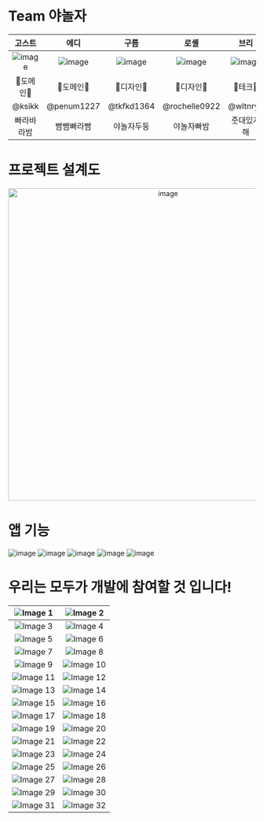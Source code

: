 # Team 야놀자  

| 고스트 |  에디  |  구름  |  로셸  |  브리  |  보노  |
| :-------------------: | :-------------------: | :-------------------: | :-------------------: | :-------------------: | :-------------------: |
| ![image](https://github.com/DeveloperAcademy-POSTECH/2024-MC2-A11-YANOLJA/assets/81788774/33447511-a79e-43fe-b20b-1133f0f000e6) | ![image](https://github.com/DeveloperAcademy-POSTECH/2024-MC2-A11-YANOLJA/assets/81788774/d972c04c-b023-4384-8739-8445b3cc04aa?s=150) | ![image](https://github.com/DeveloperAcademy-POSTECH/2024-MC2-A11-YANOLJA/assets/81788774/953e1404-20c2-4a58-ba1b-83d09d396664?s=150) | ![image](https://github.com/DeveloperAcademy-POSTECH/2024-MC2-A11-YANOLJA/assets/81788774/2d506087-f2c3-4c71-b0b6-62ed3ada9e4b?s=150) | ![image](https://github.com/DeveloperAcademy-POSTECH/2024-MC2-A11-YANOLJA/assets/81788774/82e636ea-9331-4413-ba61-26aa295d2a08?s=150) | ![image](https://github.com/DeveloperAcademy-POSTECH/2024-MC2-A11-YANOLJA/assets/81788774/05a58c39-657e-424e-b758-4bafe75a587d)|
| 📝도메인📝 | 📝도메인📝 | 🎨디자인🎨 | 🎨디자인🎨 |  🍎테크🍎  | 🍎테크🍎 |
| @ksikk | @penum1227 | @tkfkd1364 | @rochelle0922 |  @wltnryu  | @shippingpark |
| 빠라바라밤 | 빰빰빠라빰 | 야놀자두둥 | 야놀자빠밤 | 줏대있게해 | 개발재밌죠? |

# 프로젝트 설계도 
<p align="center">
  <img src="https://github.com/user-attachments/assets/43b6e9e6-8f11-4d01-b32c-eefa09056513" alt="image" width="635" />
</p>



# 앱 기능
![image](https://github.com/DeveloperAcademy-POSTECH/2024-MC2-A11-YANOLJA/assets/81788774/abbb2ba1-080f-4051-97c5-c77bf32b4a64)
![image](https://github.com/DeveloperAcademy-POSTECH/2024-MC2-A11-YANOLJA/assets/81788774/01c69486-e5f9-41fd-ae33-2db0974c9343)
![image](https://github.com/DeveloperAcademy-POSTECH/2024-MC2-A11-YANOLJA/assets/81788774/2764a21b-1df2-4896-a041-d84f446ad16f)
![image](https://github.com/DeveloperAcademy-POSTECH/2024-MC2-A11-YANOLJA/assets/81788774/800a6a9a-da69-4fd7-aa67-4a725f693105)
![image](https://github.com/DeveloperAcademy-POSTECH/2024-MC2-A11-YANOLJA/assets/81788774/52d8eeec-8302-4d75-bbc5-f4881419d5b7)






# 우리는 모두가 개발에 참여할 것 입니다! 
| ![Image 1](https://github.com/DeveloperAcademy-POSTECH/2024-MC2-A11-YANOLJA/assets/81788774/46643180-a4af-45bb-bde6-11620c0b922e) | ![Image 2](https://github.com/DeveloperAcademy-POSTECH/2024-MC2-A11-YANOLJA/assets/81788774/dbf9382d-7ec2-4f7f-bf07-2b68d7f20b53) |
| :-----------------------------------------------: | :-----------------------------------------------: |
| ![Image 3](https://github.com/DeveloperAcademy-POSTECH/2024-MC2-A11-YANOLJA/assets/81788774/4fdf8c02-0ebb-4300-b966-1df5fd4ab304) | ![Image 4](https://github.com/DeveloperAcademy-POSTECH/2024-MC2-A11-YANOLJA/assets/81788774/2c4541e7-6096-426f-9b76-0eb6de300e8d) |
| ![Image 5](https://github.com/DeveloperAcademy-POSTECH/2024-MC2-A11-YANOLJA/assets/81788774/7103c907-16e2-4f3a-bf0d-cfc4cc92717a) | ![Image 6](https://github.com/DeveloperAcademy-POSTECH/2024-MC2-A11-YANOLJA/assets/81788774/721748ae-a7c1-44cb-819d-7be25845b0cd) |
| ![Image 7](https://github.com/DeveloperAcademy-POSTECH/2024-MC2-A11-YANOLJA/assets/81788774/720fb0e5-2ab4-4392-a85c-862123afffc5) | ![Image 8](https://github.com/DeveloperAcademy-POSTECH/2024-MC2-A11-YANOLJA/assets/81788774/9ec87ae1-12c7-485e-9b6d-79b330f53e43) |
| ![Image 9](https://github.com/DeveloperAcademy-POSTECH/2024-MC2-A11-YANOLJA/assets/81788774/600ea3a0-854f-4555-9827-ba55fc7f538b) | ![Image 10](https://github.com/DeveloperAcademy-POSTECH/2024-MC2-A11-YANOLJA/assets/81788774/4f9dfda3-4951-42c8-97e1-011f2b9c3cf8) |
| ![Image 11](https://github.com/DeveloperAcademy-POSTECH/2024-MC2-A11-YANOLJA/assets/81788774/f48f86af-817e-4616-b7e6-cb486a6cc36c) | ![Image 12](https://github.com/DeveloperAcademy-POSTECH/2024-MC2-A11-YANOLJA/assets/81788774/396e5c9b-4007-46a3-a30a-21fef78ae65c) |
| ![Image 13](https://github.com/DeveloperAcademy-POSTECH/2024-MC2-A11-YANOLJA/assets/81788774/d207edad-d0d0-440f-b947-cd21c3c4f81c) | ![Image 14](https://github.com/DeveloperAcademy-POSTECH/2024-MC2-A11-YANOLJA/assets/81788774/93bcb871-b4ab-4416-b7b9-07554be77380) |
| ![Image 15](https://github.com/DeveloperAcademy-POSTECH/2024-MC2-A11-YANOLJA/assets/81788774/185cf438-855d-461c-ab0e-2b725d4cf290) | ![Image 16](https://github.com/DeveloperAcademy-POSTECH/2024-MC2-A11-YANOLJA/assets/81788774/09b2be81-dd46-48eb-b905-0d0a9b43a882) |
| ![Image 17](https://github.com/DeveloperAcademy-POSTECH/2024-MC2-A11-YANOLJA/assets/81788774/d1a2ae08-4597-493e-b0a6-ded9b382eb2a) | ![Image 18](https://github.com/DeveloperAcademy-POSTECH/2024-MC2-A11-YANOLJA/assets/81788774/22c2eea8-dda0-42d7-a1b9-33fdf791077b) |
| ![Image 19](https://github.com/DeveloperAcademy-POSTECH/2024-MC2-A11-YANOLJA/assets/81788774/82eca14e-27fe-4cfc-98f2-3a14a0fb2b51) | ![Image 20](https://github.com/DeveloperAcademy-POSTECH/2024-MC2-A11-YANOLJA/assets/81788774/1ad68780-9124-4902-b8bf-4f19ad8f50ee) |
| ![Image 21](https://github.com/DeveloperAcademy-POSTECH/2024-MC2-A11-YANOLJA/assets/81788774/ac290abd-c367-4664-bfdf-f36a0c959f0a) | ![Image 22](https://github.com/DeveloperAcademy-POSTECH/2024-MC2-A11-YANOLJA/assets/81788774/cf2fa2d7-5e4f-442f-818a-b1d5404974e7) |
| ![Image 23](https://github.com/DeveloperAcademy-POSTECH/2024-MC2-A11-YANOLJA/assets/81788774/782594ca-6691-4ca2-93ff-2e3120f27656) | ![Image 24](https://github.com/DeveloperAcademy-POSTECH/2024-MC2-A11-YANOLJA/assets/81788774/69dde5a7-a4cf-4136-89a0-d62f33b70180) |
| ![Image 25](https://github.com/DeveloperAcademy-POSTECH/2024-MC2-A11-YANOLJA/assets/81788774/e9ed0049-0f4b-44e8-b422-59f32b7ac073) | ![Image 26](https://github.com/DeveloperAcademy-POSTECH/2024-MC2-A11-YANOLJA/assets/81788774/debcb129-d231-4d2b-8391-7666b970267d) |
| ![Image 27](https://github.com/DeveloperAcademy-POSTECH/2024-MC2-A11-YANOLJA/assets/81788774/114e2791-f62c-4066-ad5f-6f30160b3f05) | ![Image 28](https://github.com/DeveloperAcademy-POSTECH/2024-MC2-A11-YANOLJA/assets/81788774/792c322a-ba99-46ef-a344-9191e7c60a24) |
| ![Image 29](https://github.com/DeveloperAcademy-POSTECH/2024-MC2-A11-YANOLJA/assets/81788774/f57352e2-e615-4e4c-9631-c61cac3152a2) | ![Image 30](https://github.com/DeveloperAcademy-POSTECH/2024-MC2-A11-YANOLJA/assets/81788774/d0ac7273-ff34-4162-b7f7-429ea3c4a785) |
| ![Image 31](https://github.com/DeveloperAcademy-POSTECH/2024-MC2-A11-YANOLJA/assets/81788774/96571633-4502-40e8-9267-6d99bf001918) | ![Image 32](https://github.com/DeveloperAcademy-POSTECH/2024-MC2-A11-YANOLJA/assets/81788774/b432b9e7-0c85-4825-bdd2-4fcb94be84bc) |
